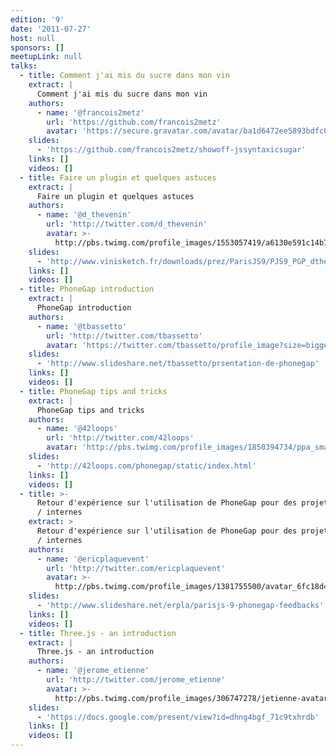 ```yaml
---
edition: '9'
date: '2011-07-27'
host: null
sponsors: []
meetupLink: null
talks:
  - title: Comment j'ai mis du sucre dans mon vin
    extract: |
      Comment j'ai mis du sucre dans mon vin
    authors:
      - name: '@francois2metz'
        url: 'https://github.com/francois2metz'
        avatar: 'https://secure.gravatar.com/avatar/ba1d6472ee5893bdfc012225e9afa263'
    slides:
      - 'https://github.com/francois2metz/showoff-jssyntaxicsugar'
    links: []
    videos: []
  - title: Faire un plugin et quelques astuces
    extract: |
      Faire un plugin et quelques astuces
    authors:
      - name: '@d_thevenin'
        url: 'http://twitter.com/d_thevenin'
        avatar: >-
          http://pbs.twimg.com/profile_images/1553057419/a6130e591c14b71ccd77e4b38ae02988_bigger.jpg
    slides:
      - 'http://www.vinisketch.fr/downloads/prez/ParisJS9/PJS9_PGP_dthevenin.pdf'
    links: []
    videos: []
  - title: PhoneGap introduction
    extract: |
      PhoneGap introduction
    authors:
      - name: '@tbassetto'
        url: 'http://twitter.com/tbassetto'
        avatar: 'https://twitter.com/tbassetto/profile_image?size=bigger'
    slides:
      - 'http://www.slideshare.net/tbassetto/prsentation-de-phonegap'
    links: []
    videos: []
  - title: PhoneGap tips and tricks
    extract: |
      PhoneGap tips and tricks
    authors:
      - name: '@42loops'
        url: 'http://twitter.com/42loops'
        avatar: 'http://pbs.twimg.com/profile_images/1850394734/ppa_small_bigger.JPG'
    slides:
      - 'http://42loops.com/phonegap/static/index.html'
    links: []
    videos: []
  - title: >-
      Retour d'expérience sur l'utilisation de PhoneGap pour des projets clients
      / internes
    extract: >
      Retour d'expérience sur l'utilisation de PhoneGap pour des projets clients
      / internes
    authors:
      - name: '@ericplaquevent'
        url: 'http://twitter.com/ericplaquevent'
        avatar: >-
          http://pbs.twimg.com/profile_images/1381755500/avatar_6fc18d4520db_128_bigger.png
    slides:
      - 'http://www.slideshare.net/erpla/parisjs-9-phonegap-feedbacks'
    links: []
    videos: []
  - title: Three.js - an introduction
    extract: |
      Three.js - an introduction
    authors:
      - name: '@jerome_etienne'
        url: 'http://twitter.com/jerome_etienne'
        avatar: >-
          http://pbs.twimg.com/profile_images/306747278/jetienne-avatar_bigger.jpg
    slides:
      - 'https://docs.google.com/present/view?id=dhng4bgf_71c9txhrdb'
    links: []
    videos: []
---
```


